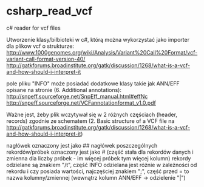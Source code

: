 # csharp_read_vcf
c# reader for vcf files

Utworzenie klasy/bilbioteki w c#, którą można wykorzystać jako importer dla plikow vcf o strukturze:
http://www.1000genomes.org/wiki/Analysis/Variant%20Call%20Format/vcf-variant-call-format-version-40/
http://gatkforums.broadinstitute.org/gatk/discussion/1268/what-is-a-vcf-and-how-should-i-interpret-it

pole pliku "INFO" może posiadać dodatkowe klasy takie jak ANN/EFF opisane na stronie (6. Additional annotations):
http://snpeff.sourceforge.net/SnpEff_manual.html#effNc
http://snpeff.sourceforge.net/VCFannotationformat_v1.0.pdf

Ważne jest, żeby plik wczytywał się w 2 różnych częściach (header, records) zgodnie ze schematem (2. Basic structure of a VCF file na http://gatkforums.broadinstitute.org/gatk/discussion/1268/what-is-a-vcf-and-how-should-i-interpret-it)

nagłówek oznaczony jest jako ##
nagłówek poszczególnych rekordów/próbek oznaczony jest jako # (część stała dla rekordów danych i zmienna dla liczby próbek - im więcej próbek tym więcej kolumn)
rekordy odzielane są znakiem "/t", część INFO odzielana jest różnie w zależności od rekordu i czy posiada wartości, najczęściej znakiem ";", część przed = to nazwa kolumny/zmiennej (wewnątrz kolumn ANN/EFF -> odzielenie "|")



